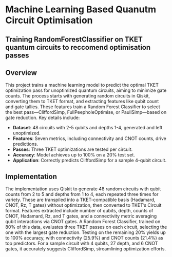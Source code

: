 # Machine Learning Based Quanutm Circuit Optimisation
## Training RandomForestClassifier on TKET quantum circuits to reccomend optimisation passes

## Overview

This project trains a machine learning model to predict the optimal TKET optimization pass for unoptimized quantum circuits, aiming to minimize gate counts. The process starts with generating random circuits in Qiskit, converting them to TKET format, and extracting features like qubit count and gate tallies. These features train a Random Forest Classifier to select the best pass—CliffordSimp, FullPeepholeOptimise, or PauliSimp—based on gate reduction. Key details include:

- **Dataset**: 48 circuits with 2-5 qubits and depths 1-4, generated and left unoptimized.
- **Features**: Seven metrics, including connectivity and CNOT counts, drive predictions.
- **Passes**: Three TKET optimizations are tested per circuit.
- **Accuracy**: Model achieves up to 100% on a 20% test set.
- **Application**: Correctly predicts CliffordSimp for a sample 4-qubit circuit.

## Implementation

The implementation uses Qiskit to generate 48 random circuits with qubit counts from 2 to 5 and depths from 1 to 4, each repeated three times for variety. These are transpiled into a TKET-compatible basis (Hadamard, CNOT, Rz, T gates) without optimization, then converted to TKET’s Circuit format. Features extracted include number of qubits, depth, counts of CNOT, Hadamard, Rz, and T gates, and a connectivity metric averaging qubit interactions via CNOT gates. A Random Forest Classifier, trained on 80% of this data, evaluates three TKET passes on each circuit, selecting the one with the largest gate reduction. Testing on the remaining 20% yields up to 100% accuracy, with connectivity (25.9%) and CNOT counts (21.4%) as top predictors. For a sample circuit with 4 qubits, 27 depth, and 6 CNOT gates, it accurately suggests CliffordSimp, streamlining optimization efforts.
